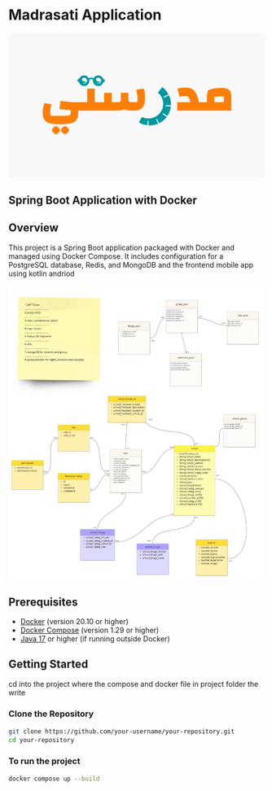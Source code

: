 # Madrasati Application
![LOGO of the project](./picture/logo.png)
## Spring Boot Application with Docker

## Overview

This project is a Spring Boot application packaged with Docker and managed using Docker Compose. It includes configuration for a PostgreSQL database, Redis, and MongoDB and the frontend mobile app using kotlin andriod

![Screenshot of out project database](./picture/مدرستي%20-%20database%20scheme%201.jpg)

## Prerequisites

- [Docker](https://docs.docker.com/get-docker/) (version 20.10 or higher)
- [Docker Compose](https://docs.docker.com/compose/install/) (version 1.29 or higher)
- [Java 17](https://www.oracle.com/java/technologies/javase-jdk17-downloads.html) or higher (if running outside Docker)

## Getting Started

cd into the project where the compose and docker file in project folder
the write

### Clone the Repository

```bash
git clone https://github.com/your-username/your-repository.git
cd your-repository
```

### To run the project

```bash
docker compose up --build
```
